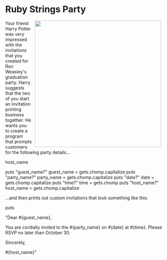 # Ruby Strings Party

<img src="https://s3.amazonaws.com/after-school-assets/hogwarts.jpg" width="400px" align="right" hspace="10">

Your friend Harry Potter was very impressed with the invitations that you created for Ron Weasley's graduation party. Harry suggests that the two of you start an invitation printing business together. He wants you to create a program that prompts customers for the following party details...





host_name

puts "guest_name?"
guest_name = gets.chomp.capitalize
puts "party_name?"
party_name = gets.chomp.capitalize
puts "date?"
date = gets.chomp.capitalize
puts "time?"
time = gets.chomp
puts "host_name?"
host_name = gets.chomp.capitalize


...and then prints out custom invitations that look something like this:


puts

"Dear #{guest_name},

You are cordially invited to the #{party_name} on #{date} at #{time}. Please RSVP no later than October 30.

Sincerely,

#{host_name}"

